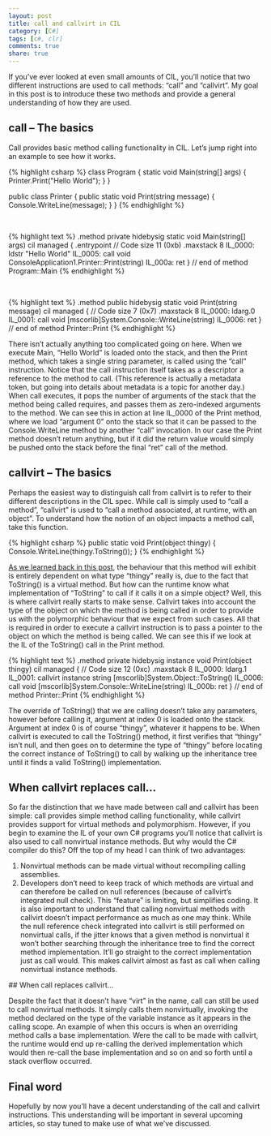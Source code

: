 ```yaml
---
layout: post
title: call and callvirt in CIL
category: [C#]
tags: [c#, clr]
comments: true
share: true
---
```

If you’ve ever looked at even small amounts of CIL, you’ll notice that two different instructions are used to call methods: “call” and “callvirt”. My goal in this post is to introduce these two methods and provide a general understanding of how they are used.

## call – The basics

Call provides basic method calling functionality in CIL. Let’s jump right into an example to see how it works.

{% highlight csharp %}
class Program
{
    static void Main(string[] args)
    {
        Printer.Print("Hello World");
    }
}

public class Printer
{
    public static void Print(string message)
    {
        Console.WriteLine(message);
    }
}
{% endhighlight %}

&nbsp;

{% highlight text %}
.method private hidebysig static void  Main(string[] args) cil managed
{
  .entrypoint
  // Code size       11 (0xb)
  .maxstack  8
  IL_0000:  ldstr      "Hello World"
  IL_0005:  call       void ConsoleApplication1.Printer::Print(string)
  IL_000a:  ret
} // end of method Program::Main
{% endhighlight %}

&nbsp;

{% highlight text %}
.method public hidebysig static void  Print(string message) cil managed
{
  // Code size       7 (0x7)
  .maxstack  8
  IL_0000:  ldarg.0
  IL_0001:  call       void [mscorlib]System.Console::WriteLine(string)
  IL_0006:  ret
} // end of method Printer::Print
{% endhighlight %}

There isn’t actually anything too complicated going on here. When we execute Main, “Hello World” is loaded onto the stack, and then the Print method, which takes a single string parameter, is called using the “call” instruction. Notice that the call instruction itself takes as a descriptor a reference to the method to call. (This reference is actually a metadata token, but going into details about metadata is a topic for another day.) When call executes, it pops the number of arguments of the stack that the method being called requires, and passes them as zero-indexed arguments to the method. We can see this in action at line IL_0000 of the Print method, where we load “argument 0” onto the stack so that it can be passed to the Console.WriteLine method by another “call” invocation. In our case the Print method doesn’t return anything, but if it did the return value would simply be pushed onto the stack before the final “ret” call of the method.

## callvirt – The basics

Perhaps the easiest way to distinguish call from callvirt is to refer to their different descriptions in the CIL spec. While call is simply used to “call a method”, “callvirt” is used to “call a method associated, at runtime, with an object”. To understand how the notion of an object impacts a method call, take this function.

{% highlight csharp %}
public static void Print(object thingy)
{
    Console.WriteLine(thingy.ToString());
}
{% endhighlight %}

[As we learned back in this post](http://www.levibotelho.com/polymorphism-with-new-and-override/), the behaviour that this method will exhibit is entirely dependent on what type “thingy” really is, due to the fact that ToString() is a virtual method. But how can the runtime know what implementation of “ToString” to call if it calls it on a simple object? Well, this is where callvirt really starts to make sense. Callvirt takes into account the type of the object on which the method is being called in order to provide us with the polymorphic behaviour that we expect from such cases. All that is required in order to execute a callvirt instruction is to pass a pointer to the object on which the method is being called. We can see this if we look at the IL of the ToString() call in the Print method.

{% highlight text %}
.method private hidebysig instance void  Print(object thingy) cil managed
{
  // Code size       12 (0xc)
  .maxstack  8
  IL_0000:  ldarg.1
  IL_0001:  callvirt   instance string [mscorlib]System.Object::ToString()
  IL_0006:  call       void [mscorlib]System.Console::WriteLine(string)
  IL_000b:  ret
} // end of method Printer::Print
{% endhighlight %}

The override of ToString() that we are calling doesn’t take any parameters, however before calling it, argument at index 0 is loaded onto the stack. Argument at index 0 is of course “thingy”, whatever it happens to be. When callvirt is executed to call the ToString() method, it first verifies that “thingy” isn’t null, and then goes on to determine the type of “thingy” before locating the correct instance of ToString() to call by walking up the inheritance tree until it finds a valid ToString() implementation.

## When callvirt replaces call...

So far the distinction that we have made between call and callvirt has been simple: call provides simple method calling functionality, while callvirt provides support for virtual methods and polymorphism. However, if you begin to examine the IL of your own C# programs you’ll notice that callvirt is also used to call nonvirtual instance methods. But why would the C# compiler do this? Off the top of my head I can think of two advantages:

<ol>
<li>Nonvirtual methods can be made virtual without recompiling calling assemblies.</li>
<li>Developers don’t need to keep track of which methods are virtual and can therefore be called on null references (because of callvirt’s integrated null check). This “feature” is limiting, but simplifies coding.
It is also important to understand that calling nonvirtual methods with callvirt doesn’t impact performance as much as one may think. While the null reference check integrated into callvirt is still performed on nonvirtual calls, if the jitter knows that a given method is nonvirtual it won’t bother searching through the inheritance tree to find the correct method implementation. It’ll go straight to the correct implementation just as call would. This makes callvirt almost as fast as call when calling nonvirtual instance methods.</li>
</ol>
## When call replaces callvirt...

Despite the fact that it doesn’t have “virt” in the name, call can still be used to call nonvirtual methods. It simply calls them nonvirtually, invoking the method declared on the type of the variable instance as it appears in the calling scope. An example of when this occurs is when an overriding method calls a base implementation. Were the call to be made with callvirt, the runtime would end up re-calling the derived implementation which would then re-call the base implementation and so on and so forth until a stack overflow occurred.

## Final word

Hopefully by now you’ll have a decent understanding of the call and callvirt instructions. This understanding will be important in several upcoming articles, so stay tuned to make use of what we’ve discussed.